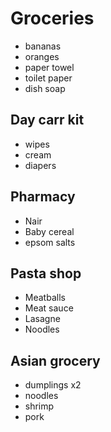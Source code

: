 # Groceries

- bananas
- oranges
- paper towel
- toilet paper
- dish soap

## Day carr kit

- wipes
- cream
- diapers

## Pharmacy

- Nair
- Baby cereal
- epsom salts

## Pasta shop

- Meatballs
- Meat sauce
- Lasagne
- Noodles

## Asian grocery

- dumplings x2
- noodles
- shrimp
- pork
